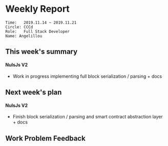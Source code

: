 # Weekly Report 
```
Time: 	2019.11.14 ~ 2019.11.21
Circle: CCCd
Role:	Full Stack Developer
Name: Angelillou
```
## This week's summary

#### NulsJs V2
- Work in progress implementing full block serialization / parsing + docs

## Next week's plan

#### NulsJs V2
- Finish block serialization / parsing and smart contract abstraction layer + docs

## Work Problem Feedback
